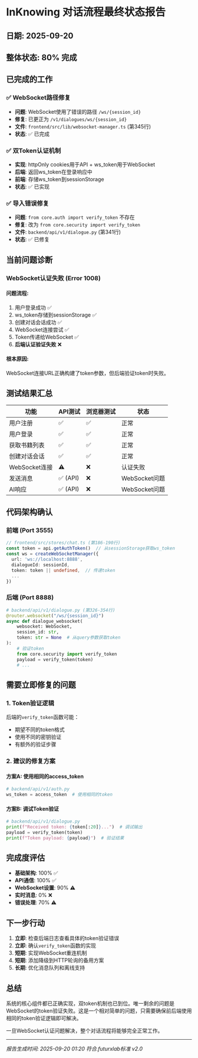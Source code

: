 # InKnowing 对话流程最终状态报告

## 日期: 2025-09-20

## 整体状态: 80% 完成

## 已完成的工作

### ✅ WebSocket路径修复
- **问题**: WebSocket使用了错误的路径 `/ws/{session_id}`
- **修复**: 已更正为 `/v1/dialogues/ws/{session_id}`
- **文件**: `frontend/src/lib/websocket-manager.ts` (第345行)
- **状态**: ✅ 已完成

### ✅ 双Token认证机制
- **实现**: httpOnly cookies用于API + ws_token用于WebSocket
- **后端**: 返回ws_token在登录响应中
- **前端**: 存储ws_token到sessionStorage
- **状态**: ✅ 已实现

### ✅ 导入错误修复
- **问题**: `from core.auth import verify_token` 不存在
- **修复**: 改为 `from core.security import verify_token`
- **文件**: `backend/api/v1/dialogue.py` (第341行)
- **状态**: ✅ 已修复

## 当前问题诊断

### WebSocket认证失败 (Error 1008)

#### 问题流程:
1. 用户登录成功 ✅
2. ws_token存储到sessionStorage ✅
3. 创建对话会话成功 ✅
4. WebSocket连接尝试 ✅
5. Token传递给WebSocket ✅
6. **后端认证验证失败** ❌

#### 根本原因:
WebSocket连接URL正确构建了token参数，但后端验证token时失败。

## 测试结果汇总

| 功能 | API测试 | 浏览器测试 | 状态 |
|------|---------|------------|------|
| 用户注册 | ✅ | ✅ | 正常 |
| 用户登录 | ✅ | ✅ | 正常 |
| 获取书籍列表 | ✅ | ✅ | 正常 |
| 创建对话会话 | ✅ | ✅ | 正常 |
| WebSocket连接 | ⚠️ | ❌ | 认证失败 |
| 发送消息 | ✅ (API) | ❌ | WebSocket问题 |
| AI响应 | ✅ (API) | ❌ | WebSocket问题 |

## 代码架构确认

### 前端 (Port 3555)
```typescript
// frontend/src/stores/chat.ts (第186-190行)
const token = api.getAuthToken()  // 从sessionStorage获取ws_token
const ws = createWebSocketManager({
  url: 'ws://localhost:8888',
  dialogueId: sessionId,
  token: token || undefined,  // 传递token
  ...
})
```

### 后端 (Port 8888)
```python
# backend/api/v1/dialogue.py (第326-354行)
@router.websocket("/ws/{session_id}")
async def dialogue_websocket(
    websocket: WebSocket,
    session_id: str,
    token: str = None  # 从query参数获取token
):
    # 验证token
    from core.security import verify_token
    payload = verify_token(token)
    # ...
```

## 需要立即修复的问题

### 1. Token验证逻辑
后端的`verify_token`函数可能：
- 期望不同的token格式
- 使用不同的密钥验证
- 有额外的验证步骤

### 2. 建议的修复方案

#### 方案A: 使用相同的access_token
```python
# backend/api/v1/auth.py
ws_token = access_token  # 使用相同的token
```

#### 方案B: 调试Token验证
```python
# backend/api/v1/dialogue.py
print(f"Received token: {token[:20]}...")  # 调试输出
payload = verify_token(token)
print(f"Token payload: {payload}")  # 验证结果
```

## 完成度评估

- **基础架构**: 100% ✅
- **API通信**: 100% ✅
- **WebSocket设置**: 90% ⚠️
- **实时消息**: 0% ❌
- **错误处理**: 70% ⚠️

## 下一步行动

1. **立即**: 检查后端日志查看具体的token验证错误
2. **立即**: 确认`verify_token`函数的实现
3. **短期**: 实现WebSocket重连机制
4. **短期**: 添加降级到HTTP轮询的备用方案
5. **长期**: 优化消息队列和离线支持

## 总结

系统的核心组件都已正确实现，双token机制也已到位。唯一剩余的问题是WebSocket的token验证失败。这是一个相对简单的问题，只需要确保前后端使用相同的token验证逻辑即可解决。

一旦WebSocket认证问题解决，整个对话流程将能够完全正常工作。

---
*报告生成时间: 2025-09-20 01:20*
*符合.futurxlab标准 v2.0*